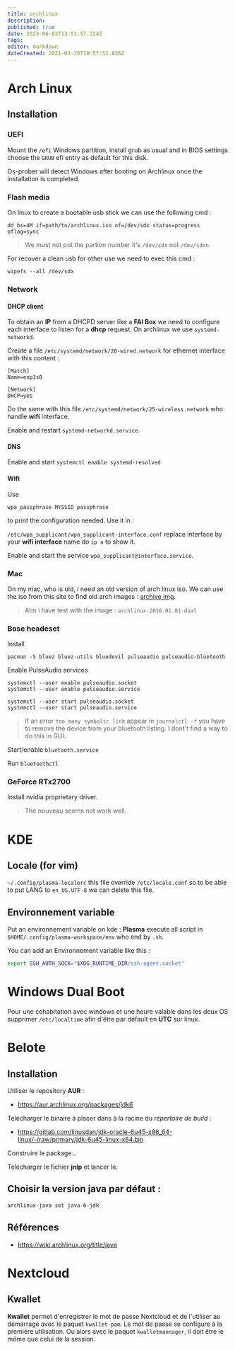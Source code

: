 ```yaml
---
title: archlinux
description: 
published: true
date: 2023-06-03T13:51:57.224Z
tags: 
editor: markdown
dateCreated: 2021-03-30T19:57:52.826Z
---
```


# Arch Linux

## Installation

### UEFI

Mount the `/efi` Windows partition, install grub as usual and in BIOS settings choose the `GRUB` efi entry as default for this disk.

Os-prober will detect Windows after booting on Archlinux once the installation is completed.

### Flash media
On linux to create a bootable usb stick we can use the following cmd :

```shell
dd bs=4M if=path/to/archlinux.iso of=/dev/sdx status=progress oflag=sync
```

> We must not put the partion number it's `/dev/sdx` not `/dev/sdxn`.

For recover a clean usb for other use we need to exec this cmd :

```shell
wipefs --all /dev/sdx
```

### Network

#### DHCP client

To obtain an **IP** from a DHCPD server like a **FAI Box** we need to configure each interface to listen for a **dhcp** request. On archlinux we use `systemd-networkd`.

Create a file `/etc/systemd/network/20-wired.network` for ethernet interface with this content :

```
[Match]
Name=enp1s0

[Network]
DHCP=yes
```

Do the same with this file `/etc/systemd/network/25-wireless.network` who handle **wifi** interface.

Enable and restart `systemd-networkd.service`.

#### DNS

Enable and start `systemctl enable systemd-resolved`

#### Wifi

Use
```
wpa_passphrase MYSSID passphrase
```

to print the configuration needed. Use it in :

`/etc/wpa_supplicant/wpa_supplicant-interface.conf` replace interface by your **wifi interface** name do `ip a` to show it.

Enable and start the service `wpa_supplicant@interface.service`.

### Mac

On my mac, who is old, i need an old version of arch linux iso. We can use the iso from this site to find old arch images : [archive img](https://archive.archlinux.org/iso).

> Atm i have test with the image : `archlinux-2016.01.01-dual`


### Bose headeset

Install

`pacman -S bluez bluez-utils bluedevil pulseaudio pulseaudio-bluetooth`

Enable PulseAudio services

```
systemctl --user enable pulseaudio.socket
systemctl --user enable pulseaudio.service

systemctl --user start pulseaudio.socket
systemctl --user start pulseaudio.service
```
> If an error `too many symbolic link` appear in `journalctl -f` you have to remove the device from your bluetooth listing. I dont't find a way to do this in GUI.

Start/enable `bluetooth.service`

Run `bluetoothctl`

### GeForce RTx2700

Install nvidia proprietary driver.
> The nouveau seems not work well.

# KDE

## Locale (for vim)

`~/.config/plasma-localerc` this file override `/etc/locale.conf` so to be able to put LANG to `en_US.UTF-8` we can delete this file.

## Environnement variable

Put an environnement variable on kde : **Plasma** execute all script in `$HOME/.config/plasma-workspace/env` who end by `.sh`.

You can add an Environnement variable like this :

```bash
export SSH_AUTH_SOCK="$XDG_RUNTIME_DIR/ssh-agent.socket"
```

# Windows Dual Boot
Pour une cohabitation avec windows et une heure valable dans les deux OS supprimer `/etc/localtime`  afin d'être par défault en **UTC** sur linux.

# Belote

## Installation

Utiliser le repository **AUR** :

* https://aur.archlinux.org/packages/jdk6

Télécharger le binaire à placer dans à la racine du *répertoire de build* :

* https://gitlab.com/linusdan/jdk-oracle-6u45-x86_64-linux/-/raw/primary/jdk-6u45-linux-x64.bin

Construire le package...

Télécharger le fichier **jnlp** et lancer le.

## Choisir la version java par défaut :

```bash
archlinux-java set java-6-jdk
```

## Références

* https://wiki.archlinux.org/title/java

# Nextcloud

## Kwallet

**Kwallet** permet d'enregistrer le mot de passe Nextcloud et de l'utiliser au démarrage avec le paquet `kwallet-pam`. Le mot de passe se configure à la première utilisation. Ou alors avec le paquet `kwalletmannager`, il doit être le même que celui de la session.
